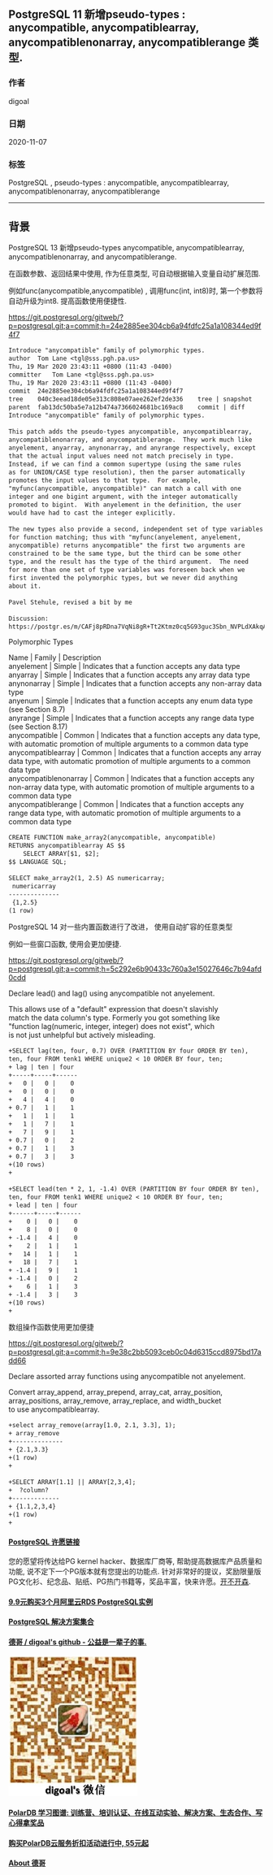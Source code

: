 ## PostgreSQL 11 新增pseudo-types : anycompatible, anycompatiblearray, anycompatiblenonarray, anycompatiblerange 类型.     
    
### 作者    
digoal    
    
### 日期    
2020-11-07    
    
### 标签    
PostgreSQL , pseudo-types : anycompatible, anycompatiblearray, anycompatiblenonarray, anycompatiblerange     
    
----    
    
## 背景    
PostgreSQL 13 新增pseudo-types anycompatible, anycompatiblearray, anycompatiblenonarray, and anycompatiblerange.     
    
在函数参数、返回结果中使用, 作为任意类型, 可自动根据输入变量自动扩展范围.     
    
例如func(anycompatible,anycompatible) , 调用func(int, int8)时, 第一个参数将自动升级为int8. 提高函数使用便捷性.     
    
https://git.postgresql.org/gitweb/?p=postgresql.git;a=commit;h=24e2885ee304cb6a94fdfc25a1a108344ed9f4f7    
    
```    
Introduce "anycompatible" family of polymorphic types.    
author	Tom Lane <tgl@sss.pgh.pa.us>	    
Thu, 19 Mar 2020 23:43:11 +0800 (11:43 -0400)    
committer	Tom Lane <tgl@sss.pgh.pa.us>	    
Thu, 19 Mar 2020 23:43:11 +0800 (11:43 -0400)    
commit	24e2885ee304cb6a94fdfc25a1a108344ed9f4f7    
tree	040c3eead18de05e313c808e07aee262ef2de336	tree | snapshot    
parent	fab13dc50ba5e7a12b474a7366024681bc169ac8	commit | diff    
Introduce "anycompatible" family of polymorphic types.    
    
This patch adds the pseudo-types anycompatible, anycompatiblearray,    
anycompatiblenonarray, and anycompatiblerange.  They work much like    
anyelement, anyarray, anynonarray, and anyrange respectively, except    
that the actual input values need not match precisely in type.    
Instead, if we can find a common supertype (using the same rules    
as for UNION/CASE type resolution), then the parser automatically    
promotes the input values to that type.  For example,    
"myfunc(anycompatible, anycompatible)" can match a call with one    
integer and one bigint argument, with the integer automatically    
promoted to bigint.  With anyelement in the definition, the user    
would have had to cast the integer explicitly.    
    
The new types also provide a second, independent set of type variables    
for function matching; thus with "myfunc(anyelement, anyelement,    
anycompatible) returns anycompatible" the first two arguments are    
constrained to be the same type, but the third can be some other    
type, and the result has the type of the third argument.  The need    
for more than one set of type variables was foreseen back when we    
first invented the polymorphic types, but we never did anything    
about it.    
    
Pavel Stehule, revised a bit by me    
    
Discussion: https://postgr.es/m/CAFj8pRDna7VqNi8gR+Tt2Ktmz0cq5G93guc3Sbn_NVPLdXAkqA@mail.gmail.com    
```    
    
Polymorphic Types    
    
Name	| Family	| Description    
anyelement	| Simple	| Indicates that a function accepts any data type    
anyarray	| Simple	| Indicates that a function accepts any array data type    
anynonarray	| Simple	| Indicates that a function accepts any non-array data type    
anyenum	| Simple	| Indicates that a function accepts any enum data type (see Section 8.7)    
anyrange	| Simple	| Indicates that a function accepts any range data type (see Section 8.17)    
anycompatible	| Common	| Indicates that a function accepts any data type, with automatic promotion of multiple arguments to a common data type    
anycompatiblearray	| Common	| Indicates that a function accepts any array data type, with automatic promotion of multiple arguments to a common data type    
anycompatiblenonarray	| Common	| Indicates that a function accepts any non-array data type, with automatic promotion of multiple arguments to a common data type    
anycompatiblerange	| Common	| Indicates that a function accepts any range data type, with automatic promotion of multiple arguments to a common data type    
    
    
```    
CREATE FUNCTION make_array2(anycompatible, anycompatible)    
RETURNS anycompatiblearray AS $$    
    SELECT ARRAY[$1, $2];    
$$ LANGUAGE SQL;    
    
SELECT make_array2(1, 2.5) AS numericarray;    
 numericarray    
--------------    
 {1,2.5}    
(1 row)    
```    
  
PostgreSQL 14 对一些内置函数进行了改进， 使用自动扩容的任意类型   
  
例如一些窗口函数, 使用会更加便捷.     
    
https://git.postgresql.org/gitweb/?p=postgresql.git;a=commit;h=5c292e6b90433c760a3e15027646c7b94afd0cdd    
    
Declare lead() and lag() using anycompatible not anyelement.    
    
This allows use of a "default" expression that doesn't slavishly    
match the data column's type.  Formerly you got something like    
"function lag(numeric, integer, integer) does not exist", which    
is not just unhelpful but actively misleading.    
  
```
+SELECT lag(ten, four, 0.7) OVER (PARTITION BY four ORDER BY ten), ten, four FROM tenk1 WHERE unique2 < 10 ORDER BY four, ten;
+ lag | ten | four 
+-----+-----+------
+   0 |   0 |    0
+   0 |   0 |    0
+   4 |   4 |    0
+ 0.7 |   1 |    1
+   1 |   1 |    1
+   1 |   7 |    1
+   7 |   9 |    1
+ 0.7 |   0 |    2
+ 0.7 |   1 |    3
+ 0.7 |   3 |    3
+(10 rows)
+

+SELECT lead(ten * 2, 1, -1.4) OVER (PARTITION BY four ORDER BY ten), ten, four FROM tenk1 WHERE unique2 < 10 ORDER BY four, ten;
+ lead | ten | four 
+------+-----+------
+    0 |   0 |    0
+    8 |   0 |    0
+ -1.4 |   4 |    0
+    2 |   1 |    1
+   14 |   1 |    1
+   18 |   7 |    1
+ -1.4 |   9 |    1
+ -1.4 |   0 |    2
+    6 |   1 |    3
+ -1.4 |   3 |    3
+(10 rows)
+
```
    
数组操作函数使用更加便捷    
    
https://git.postgresql.org/gitweb/?p=postgresql.git;a=commit;h=9e38c2bb5093ceb0c04d6315ccd8975bd17add66    
    
Declare assorted array functions using anycompatible not anyelement.    
    
Convert array_append, array_prepend, array_cat, array_position,    
array_positions, array_remove, array_replace, and width_bucket    
to use anycompatiblearray.    
  
```
+select array_remove(array[1.0, 2.1, 3.3], 1);
+ array_remove 
+--------------
+ {2.1,3.3}
+(1 row)
+

+SELECT ARRAY[1.1] || ARRAY[2,3,4];
+  ?column?   
+-------------
+ {1.1,2,3,4}
+(1 row)
+
```
  
    
  
#### [PostgreSQL 许愿链接](https://github.com/digoal/blog/issues/76 "269ac3d1c492e938c0191101c7238216")
您的愿望将传达给PG kernel hacker、数据库厂商等, 帮助提高数据库产品质量和功能, 说不定下一个PG版本就有您提出的功能点. 针对非常好的提议，奖励限量版PG文化衫、纪念品、贴纸、PG热门书籍等，奖品丰富，快来许愿。[开不开森](https://github.com/digoal/blog/issues/76 "269ac3d1c492e938c0191101c7238216").  
  
  
#### [9.9元购买3个月阿里云RDS PostgreSQL实例](https://www.aliyun.com/database/postgresqlactivity "57258f76c37864c6e6d23383d05714ea")
  
  
#### [PostgreSQL 解决方案集合](https://yq.aliyun.com/topic/118 "40cff096e9ed7122c512b35d8561d9c8")
  
  
#### [德哥 / digoal's github - 公益是一辈子的事.](https://github.com/digoal/blog/blob/master/README.md "22709685feb7cab07d30f30387f0a9ae")
  
  
![digoal's wechat](../pic/digoal_weixin.jpg "f7ad92eeba24523fd47a6e1a0e691b59")
  
  
#### [PolarDB 学习图谱: 训练营、培训认证、在线互动实验、解决方案、生态合作、写心得拿奖品](https://www.aliyun.com/database/openpolardb/activity "8642f60e04ed0c814bf9cb9677976bd4")
  
  
#### [购买PolarDB云服务折扣活动进行中, 55元起](https://www.aliyun.com/activity/new/polardb-yunparter?userCode=bsb3t4al "e0495c413bedacabb75ff1e880be465a")
  
  
#### [About 德哥](https://github.com/digoal/blog/blob/master/me/readme.md "a37735981e7704886ffd590565582dd0")
  
